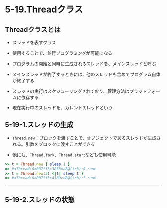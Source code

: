 5-19.Threadクラス
================

## Threadクラスとは

* スレッドを表すクラス

* 使用することで、並行プログラミングが可能になる

* プログラムの開始と同時に生成されるスレッドを、メインスレッドと呼ぶ

* メインスレッドが終了するときには、他のスレッドも含めてプログラム自体が終了する

* スレッドの実行はスケジューリングされており、管理方法はプラットフォームに依存する

* 現在実行中のスレッドを、カレントスレッドという

## 5-19-1.スレッドの生成

* `Thread.new`：ブロックを渡すことで、オブジェクトであるスレッドが生成される。引数をブロックに渡すことができる

* 他にも、`Thread.fork`、`Thread.start`なども使用可能

```ruby
>> t = Thread.new { sleep 1 }
=> #<Thread:0x007ff3c3833da8@(irb):6 run>
>> t = Thread.new(3) {|t| sleep t }
=> #<Thread:0x007ff3c4169cd8@(irb):7 run>
```

***

## 5-19-2.スレッドの状態
